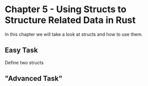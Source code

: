 # Chapter 5 - Using Structs to Structure Related Data in Rust
In this chapter we will take a look at structs and how to use them.

## Easy Task
Define two structs 

## "Advanced Task"